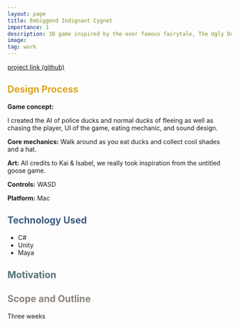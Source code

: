 ```yaml
---
layout: page
title: Embiggend Indignant Cygnet
importance: 1
description: 3D game inspired by the ever famous fairytale, The Ugly Duckling, coming April 26th 2024
image: 
tag: work
---
```





[project link (github)](https://github.com/ayaalsabahi/Ugly-Duckling-Game)

## <span style="color: #daa520;"> Design Process </span>

**Game concept:** 

I created the AI of police ducks and normal ducks of fleeing as well as chasing the player, UI of the game, eating mechanic, and sound design. 

**Core mechanics:**
Walk around as you eat ducks and collect cool shades and a hat. 

**Art:**
All credits to Kai & Isabel, we really took inspiration from the untitled goose game. 

**Controls:** 
WASD

**Platform:** 
Mac 

## <span style="color: #3d5a80;">Technology Used</span>
- C#
- Unity
- Maya

## <span style="color: #54717a;">Motivation</span>


## <span style="color: #8a837d;">Scope and Outline</span>
Three weeks 